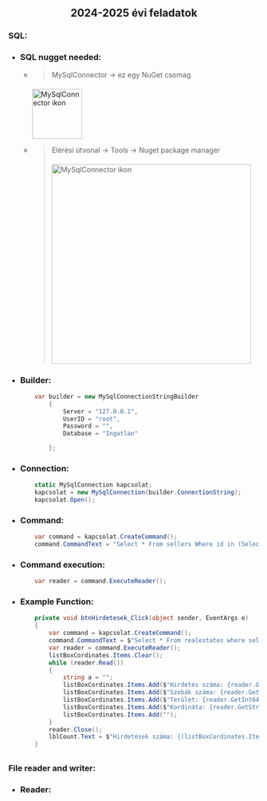 ## <p align="center">2024-2025 évi feladatok</p>
###  **SQL**:
- #### <h3>SQL nugget needed:</h3>
     - >MySqlConnector <span>&#8594;</span> ez egy NuGet csomag <br>
        <img src="https://api.nuget.org/v3-flatcontainer/mysqlconnector/2.4.0/icon" alt="MySqlConnector ikon" style="width: 100px; display: block; margin-top: 20px;">
     - >Elérési útvonal <span>&#8594;</span> Tools <span>&#8594;</span> Nuget package manager         <img src="https://www.serkanseker.com/wp-content/uploads/2021/01/Package-Manager-Settings.png" alt="MySqlConnector ikon" style="width: 400px; display: block; margin-top: 20px;">
- #### <h3>Builder:</h3>
    ``` c#
        var builder = new MySqlConnectionStringBuilder
            {
                Server = "127.0.0.1",
                UserID = "root",
                Password = "",
                Database = "Ingatlan"

            };
    ```
- #### <h3>Connection:</h3>
    ``` c#
        static MySqlConnection kapcsolat;
        kapcsolat = new MySqlConnection(builder.ConnectionString);
        kapcsolat.Open();
    ```
- #### <h3>Command:</h3>
    ``` c#
        var command = kapcsolat.CreateCommand();
        command.CommandText = "Select * From sellers Where id in (Select sellerid From realestates) order by name";
    ```
- #### <h3>Command execution:</h3>
    ```c#
        var reader = command.ExecuteReader();
    ```
- #### <h3>Example Function:</h3>
    ``` c#
        private void btnHirdetesek_Click(object sender, EventArgs e)
        {
            var command = kapcsolat.CreateCommand();
            command.CommandText = $"Select * From realestates where sellerid = {activeSellers[listBoxSellers.SelectedIndex].Id}";
            var reader = command.ExecuteReader();
            listBoxCordinates.Items.Clear();
            while (reader.Read())
            {
                string a = "";
                listBoxCordinates.Items.Add($"Hirdetés száma: {reader.GetInt64("id")}");
                listBoxCordinates.Items.Add($"Szobák száma: {reader.GetInt64("rooms")}");
                listBoxCordinates.Items.Add($"Terület: {reader.GetInt64("area")}");
                listBoxCordinates.Items.Add($"Kordináta: {reader.GetString("latlong")}");
                listBoxCordinates.Items.Add("");
            }
            reader.Close();
            lblCount.Text = $"Hirdetések száma: {(listBoxCordinates.Items.Count/5).ToString()}";
        }
    ```
##

###  **File reader and writer**:
- #### <h3>Reader:</h3>
    ``` c#

    ```
